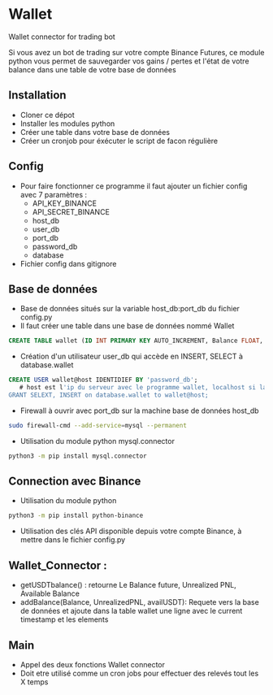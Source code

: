 # Wallet
Wallet connector for trading bot

Si vous avez un bot de trading sur votre compte Binance Futures, ce module python vous permet de sauvegarder vos gains / pertes et l'état de votre balance dans une table de votre base de données

## Installation
  - Cloner ce dépot
  - Installer les modules python
  - Créer une table dans votre base de données
  - Créer un cronjob pour éxécuter le script de facon régulière

## Config
  - Pour faire fonctionner ce programme il faut ajouter un fichier config avec 7 paramètres :
      - API_KEY_BINANCE
      - API_SECRET_BINANCE
      - host_db
      - user_db
      - port_db
      - password_db
      - database
  - Fichier config dans gitignore


## Base de données
  - Base de données situés sur la variable host_db:port_db du fichier config.py
  - Il faut créer une table dans une base de données nommé Wallet
```SQL
CREATE TABLE wallet (ID INT PRIMARY KEY AUTO_INCREMENT, Balance FLOAT, Unrealized_PNL FLOAT, availableUSDT FLOAT, timestamp TIMESTAMP DEFAULT CURRENT_TIMESTAMP);
```
  - Création d'un utilisateur user_db qui accède en INSERT, SELECT à database.wallet 
```SQL
CREATE USER wallet@host IDENTIDIEF BY 'password_db';
   # host est l'ip du serveur avec le programme wallet, localhost si la base de données est situé en local
GRANT SELEXT, INSERT on database.wallet to wallet@host;
```
  - Firewall à ouvrir avec port_db sur la machine base de données host_db
```BASH
sudo firewall-cmd --add-service=mysql --permanent
```
  - Utilisation du module python mysql.connector
```BASH
python3 -m pip install mysql.connector
```
 ## Connection avec Binance
  - Utilisation du module python 
 ```BASH
python3 -m pip install python-binance
```
  - Utilisation des clés API disponible depuis votre compte Binance, à mettre dans le fichier config.py
 
 ## Wallet_Connector :
  - getUSDTbalance() : retourne Le Balance future, Unrealized PNL, Available Balance
  - addBalance(Balance, UnrealizedPNL, availUSDT): Requete vers la base de données et ajoute dans la table wallet une ligne avec le current timestamp et les elements
 
 
 ## Main 
  - Appel des deux fonctions Wallet connector
  - Doit etre utilisé comme un cron jobs pour effectuer des relevés tout les X temps
